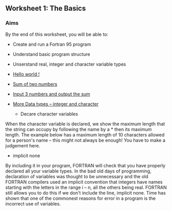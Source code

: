 ## Worksheet 1: The Basics

### Aims
By the end of this worksheet, you will be able to:
- Create and run a Fortran 95 program
- Understand basic program structure
- Unserstand real, integer and character variable types

- [Hello world !](1.1.f95)
- [Sum of two numbers](1.2.f95)
- [Input 3 numbers and output the sum](1.3.f95)
- [More Data types – integer and character](1.4.f95)
  - Decare character variables

When the character variable is declared, we show the maximum length that the string can occupy by following the name by a * then its maximum length. The example below has a maximum length of 10 characters allowed for a person's name – this might not always be enough! You have to make a judgement here.

  - implicit none

By including it in your program, FORTRAN will check that you have properly declared all your variable types. In the bad old days of programming, declaration of variables was thought to be unnecessary and the old FORTRAN compilers used an implicit convention that integers have names starting with the letters in the range i – n, all the others being real. FORTRAN still allows you to do this if we don't include the line, implicit none. Time has shown that one of the commonest reasons for error in a program is the incorrect use of variables.